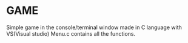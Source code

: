 # GAME
Simple game in the console/terminal window made in C language with VS(Visual studio) Menu.c contains all the functions.
